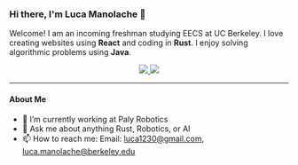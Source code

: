 ### Hi there, I'm Luca Manolache 👋

Welcome! I am an incoming freshman studying EECS at UC Berkeley.
I love creating websites using **React** and coding in **Rust**.
I enjoy solving algorithmic problems using **Java**.

<!-- BADGES -->
<div align="center">
    <p></p>
    <a href="https://github.com/NotLucaM?tab=followers">
        <img src="https://img.shields.io/github/followers/lucamanolache?color=%238dc776&labelColor=%23101415&style=for-the-badge">
    </a>
    <img src="https://img.shields.io/github/stars/lucamanolache?color=%23f65b5b&labelColor=%23101415&style=for-the-badge">
</div>
<p/>

-----------------

#### About Me
- 🔭 I’m currently working at Paly Robotics
- 💬 Ask me about anything Rust, Robotics, or AI
- 📫 How to reach me: Email: luca1230@gmail.com, luca.manolache@berkeley.edu
